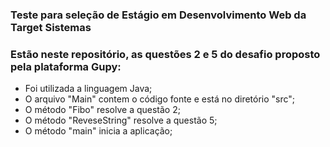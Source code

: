 ### Teste para seleção de Estágio em Desenvolvimento Web da Target Sistemas

### Estão neste repositório, as questões 2 e 5 do desafio proposto pela plataforma Gupy:

* Foi utilizada a linguagem Java;
* O arquivo "Main" contem o código fonte e está no diretório "src";
* O método "Fibo" resolve a questão 2;
* O método "ReveseString" resolve a questão 5;
* O método "main" inicia a aplicação;
